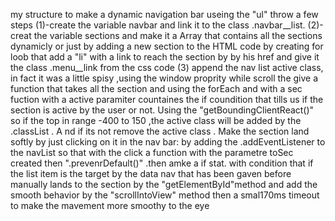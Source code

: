 my structure to make a dynamic navigation bar useing the "ul" throw a few steps (1)-create the variable navbar and link it to the class .navbar__list. (2)- creat the variable  sections and make it a Array that contains all the sections dynamicly or just by adding a new section to the HTML code by creating for loob that add a "li" with a link to reach the section by by his href and give it the class .menu__link from the css code (3) append the nav list 
active class, in fact it was a little spisy ,using the window proprity while scroll the give a function that takes all the section and using the forEach and with a sec fuction with a active paramiter countaines the if coundition that tills us if the section is active by the user or not. Using the "getBoundingClientReact()" so if the top in range -400 to 150 ,the active class will be added by the .classList . A nd if its not remove the active class  .
Make the section land softly by just clicking on it in the nav bar: by adding the .addEventListener to the navList so that with the click a function  with the parametre toSec created then  ".prevenrDefault()" .then amke a if stat. with condition that if the list item is the target by the data nav that has been gaven before manually lands to the section by the "getElementById"method and add the smooth behavior by the "scrollIntoView" method
then a smal170ms  timeout to make the mavement more smoothy to the eye
